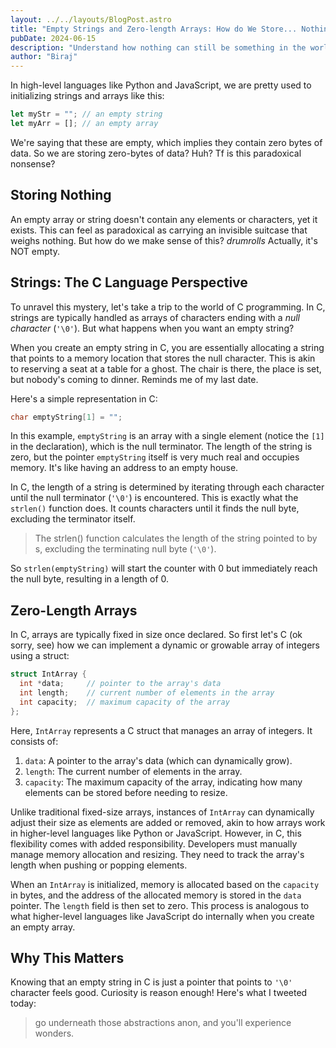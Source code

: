```yaml
---
layout: ../../layouts/BlogPost.astro
title: "Empty Strings and Zero-length Arrays: How do We Store... Nothing?"
pubDate: 2024-06-15
description: "Understand how nothing can still be something in the world of code."
author: "Biraj"
---
```


In high-level languages like Python and JavaScript, we are pretty used to initializing strings and arrays like this:

```javascript
let myStr = ""; // an empty string
let myArr = []; // an empty array
```

We're saying that these are empty, which implies they contain zero bytes of data. So we are storing zero-bytes of data? Huh? Tf is this paradoxical nonsense?

## Storing Nothing

An empty array or string doesn't contain any elements or characters, yet it exists. This can feel as paradoxical as carrying an invisible suitcase that weighs nothing. But how do we make sense of this? _drumrolls_ Actually, it's NOT empty.

## Strings: The C Language Perspective

To unravel this mystery, let's take a trip to the world of C programming. In C, strings are typically handled as arrays of characters ending with a _null character_ (`'\0'`). But what happens when you want an empty string?

When you create an empty string in C, you are essentially allocating a string that points to a memory location that stores the null character. This is akin to reserving a seat at a table for a ghost. The chair is there, the place is set, but nobody's coming to dinner. Reminds me of my last date.

Here's a simple representation in C:

```c
char emptyString[1] = "";
```

In this example, `emptyString` is an array with a single element (notice the `[1]` in the declaration), which is the null terminator. The length of the string is zero, but the pointer `emptyString` itself is very much real and occupies memory. It's like having an address to an empty house.

In C, the length of a string is determined by iterating through each character until the null terminator (`'\0'`) is encountered. This is exactly what the `strlen()` function does. It counts characters until it finds the null byte, excluding the terminator itself.

> The strlen() function calculates the length of the string pointed to by s, excluding the terminating null byte (`'\0'`).

So `strlen(emptyString)` will start the counter with 0 but immediately reach the null byte, resulting in a length of 0.

## Zero-Length Arrays

In C, arrays are typically fixed in size once declared. So first let's C (ok sorry, see) how we can implement a dynamic or growable array of integers using a struct:

```c
struct IntArray {
  int *data;     // pointer to the array's data
  int length;    // current number of elements in the array
  int capacity;  // maximum capacity of the array
};
```

Here, `IntArray` represents a C struct that manages an array of integers. It consists of:

1. `data`: A pointer to the array's data (which can dynamically grow).
2. `length`: The current number of elements in the array.
3. `capacity`: The maximum capacity of the array, indicating how many elements can be stored before needing to resize.

Unlike traditional fixed-size arrays, instances of `IntArray` can dynamically adjust their size as elements are added or removed, akin to how arrays work in higher-level languages like Python or JavaScript. However, in C, this flexibility comes with added responsibility. Developers must manually manage memory allocation and resizing. They need to track the array's length when pushing or popping elements.

When an `IntArray` is initialized, memory is allocated based on the `capacity` in bytes, and the address of the allocated memory is stored in the `data` pointer. The `length` field is then set to zero. This process is analogous to what higher-level languages like JavaScript do internally when you create an empty array.

## Why This Matters

Knowing that an empty string in C is just a pointer that points to `'\0'` character feels good. Curiosity is reason enough! Here's what I tweeted today:

> go underneath those abstractions anon, and you'll experience wonders.
